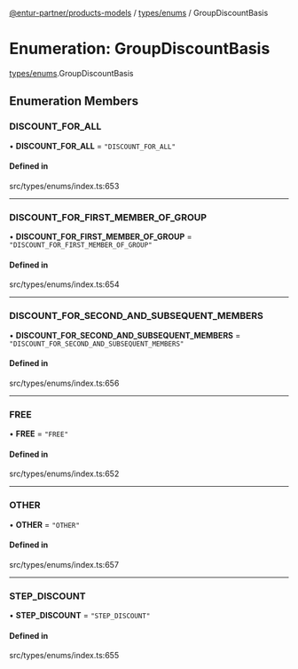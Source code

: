 [@entur-partner/products-models](../README.md) / [types/enums](../modules/types_enums.md) / GroupDiscountBasis

# Enumeration: GroupDiscountBasis

[types/enums](../modules/types_enums.md).GroupDiscountBasis

## Enumeration Members

### DISCOUNT\_FOR\_ALL

• **DISCOUNT\_FOR\_ALL** = ``"DISCOUNT_FOR_ALL"``

#### Defined in

src/types/enums/index.ts:653

___

### DISCOUNT\_FOR\_FIRST\_MEMBER\_OF\_GROUP

• **DISCOUNT\_FOR\_FIRST\_MEMBER\_OF\_GROUP** = ``"DISCOUNT_FOR_FIRST_MEMBER_OF_GROUP"``

#### Defined in

src/types/enums/index.ts:654

___

### DISCOUNT\_FOR\_SECOND\_AND\_SUBSEQUENT\_MEMBERS

• **DISCOUNT\_FOR\_SECOND\_AND\_SUBSEQUENT\_MEMBERS** = ``"DISCOUNT_FOR_SECOND_AND_SUBSEQUENT_MEMBERS"``

#### Defined in

src/types/enums/index.ts:656

___

### FREE

• **FREE** = ``"FREE"``

#### Defined in

src/types/enums/index.ts:652

___

### OTHER

• **OTHER** = ``"OTHER"``

#### Defined in

src/types/enums/index.ts:657

___

### STEP\_DISCOUNT

• **STEP\_DISCOUNT** = ``"STEP_DISCOUNT"``

#### Defined in

src/types/enums/index.ts:655
